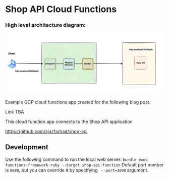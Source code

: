 # Shop API Cloud Functions

### High level architecture diagram:
![Architecture](architecture.png)


Example GCP cloud functions app created for the following blog post.

Link TBA

This cloud function app connects to the Shop API application

https://github.com/ajazfarhad/shop-api

## Development
Use the following command to run the local web server:
``bundle exec functions-framework-ruby --target shop-api-function``
Default port number is ``8080``, but you can override it by specifying `` --port=3000`` argument.
